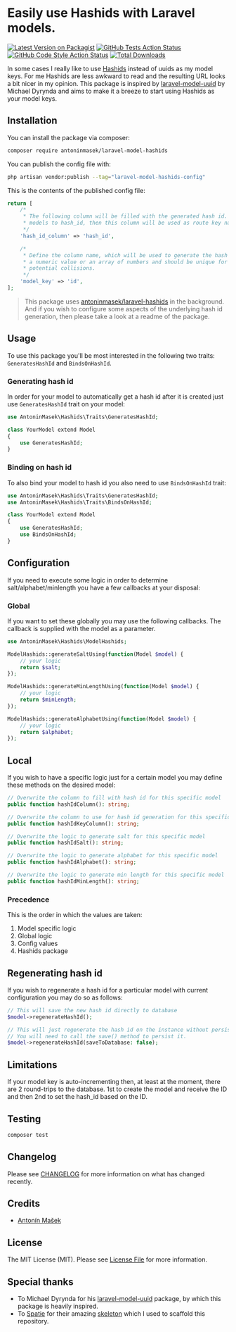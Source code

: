 # Easily use Hashids with Laravel models.

[![Latest Version on Packagist](https://img.shields.io/packagist/v/antoninmasek/laravel-model-hashids.svg?style=flat-square)](https://packagist.org/packages/antoninmasek/laravel-model-hashids)
[![GitHub Tests Action Status](https://img.shields.io/github/workflow/status/antoninmasek/laravel-model-hashids/run-tests?label=tests)](https://github.com/antoninmasek/laravel-model-hashids/actions?query=workflow%3Arun-tests+branch%3Amain)
[![GitHub Code Style Action Status](https://img.shields.io/github/workflow/status/antoninmasek/laravel-model-hashids/Check%20&%20fix%20styling?label=code%20style)](https://github.com/antoninmasek/laravel-model-hashids/actions?query=workflow%3A"Check+%26+fix+styling"+branch%3Amain)
[![Total Downloads](https://img.shields.io/packagist/dt/antoninmasek/laravel-model-hashids.svg?style=flat-square)](https://packagist.org/packages/antoninmasek/laravel-model-hashids)

In some cases I really like to use [Hashids](https://hashids.org/php/) instead of uuids as my model keys. For me Hashids are less awkward to read and the resulting URL looks 
a bit nicer in my opinion. This package is inspired by [laravel-model-uuid](https://github.com/michaeldyrynda/laravel-model-uuid) by Michael Dyrynda and aims
to make it a breeze to start using Hashids as your model keys.

## Installation

You can install the package via composer:

```bash
composer require antoninmasek/laravel-model-hashids
```

You can publish the config file with:

```bash
php artisan vendor:publish --tag="laravel-model-hashids-config"
```

This is the contents of the published config file:

```php
return [
    /*
     * The following column will be filled with the generated hash id. If you decide to also bind
     * models to hash_id, then this column will be used as route key name.
     */
    'hash_id_column' => 'hash_id',

    /*
     * Define the column name, which will be used to generate the hash id. This column has to contain
     * a numeric value or an array of numbers and should be unique for each model to prevent
     * potential collisions.
     */
    'model_key' => 'id',
];
```

> This package uses [antoninmasek/laravel-hashids](https://github.com/antoninmasek/laravel-hashids) in the background. And if you wish
> to configure some aspects of the underlying hash id generation, then please
> take a look at a readme of the package.

## Usage

To use this package you'll be most interested in the following two traits: `GeneratesHashId` and `BindsOnHashId`.

### Generating hash id
In order for your model to automatically get a hash id after it is created just use 
`GeneratesHashId` trait on your model:

```php
use AntoninMasek\Hashids\Traits\GeneratesHashId;

class YourModel extend Model
{
    use GeneratesHashId;
}
```

### Binding on hash id
To also bind your model to hash id you also need to use `BindsOnHashId` trait:

```php
use AntoninMasek\Hashids\Traits\GeneratesHashId;
use AntoninMasek\Hashids\Traits\BindsOnHashId;

class YourModel extend Model
{
    use GeneratesHashId;
    use BindsOnHashId;
}
```

## Configuration

If you need to execute some logic in order to determine salt/alphabet/minlength you have
a few callbacks at your disposal:

### Global
If you want to set these globally you may use the following callbacks. The callback is
supplied with the model as a parameter.

```php
use AntoninMasek\Hashids\ModelHashids;

ModelHashids::generateSaltUsing(function(Model $model) {
    // your logic   
    return $salt;
});

ModelHashids::generateMinLengthUsing(function(Model $model) {
    // your logic   
    return $minLength;
});

ModelHashids::generateAlphabetUsing(function(Model $model) {
    // your logic   
    return $alphabet;
});
```

## Local
If you wish to have a specific logic just for a certain model you may define these methods
on the desired model:

```php
// Overwrite the column to fill with hash id for this specific model
public function hashIdColumn(): string;

// Overwrite the column to use for hash id generation for this specific model
public function hashIdKeyColumn(): string;

// Overwrite the logic to generate salt for this specific model
public function hashIdSalt(): string;

// Overwrite the logic to generate alphabet for this specific model
public function hashIdAlphabet(): string;

// Overwrite the logic to generate min length for this specific model
public function hashIdMinLength(): string;
```

### Precedence
This is the order in which the values are taken:

1. Model specific logic
2. Global logic
3. Config values
4. Hashids package

## Regenerating hash id
If you wish to regenerate a hash id for a particular model with current configuration you may do so as follows:
```php
// This will save the new hash id directly to database
$model->regenerateHashId();

// This will just regenerate the hash id on the instance without persisting it.
// You will need to call the save() method to persist it.
$model->regenerateHashId(saveToDatabase: false);
```

## Limitations
If your model key is auto-incrementing then, at least at the moment, there are 2 round-trips to the
database. 1st to create the model and receive the ID and then 2nd to set the hash_id based on the ID.

## Testing

```bash
composer test
```

## Changelog

Please see [CHANGELOG](CHANGELOG.md) for more information on what has changed recently.

## Credits

- [Antonín Mašek](https://github.com/antoninmasek)

## License

The MIT License (MIT). Please see [License File](LICENSE.md) for more information.

## Special thanks

- To Michael Dyrynda for his [laravel-model-uuid](https://github.com/michaeldyrynda/laravel-model-uuid) package, by
  which this package is heavily inspired.
- To [Spatie](https://spatie.be/) for their amazing [skeleton](https://github.com/spatie/package-skeleton-laravel) which
  I used to scaffold this repository.
